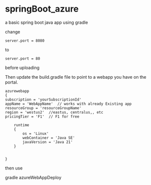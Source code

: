 # springBoot_azure
a basic spring boot java app using gradle

change

    server.port = 8080

to

    server.port = 80 

before uploading

Then update the  build.gradle file to point to a webapp you have on the portal.

    azurewebapp 
    {
    subscription = 'yourSubscriptionId'
    appName = 'WebAppName'  // works with already Existing app
    resourceGroup = 'resourceGroupName'
    region = 'westus2'  //eastus, centralus,, etc
    pricingTier = 'F1'  // F1 for free
    
        runtime 
        {
            os = 'Linux'
            webContainer = 'Java SE'
            javaVersion = 'Java 21'
        }
    

    }

then use

gradle azureWebAppDeploy